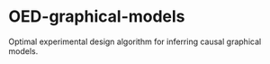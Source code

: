 # OED-graphical-models
Optimal experimental design algorithm for inferring causal graphical models. 
